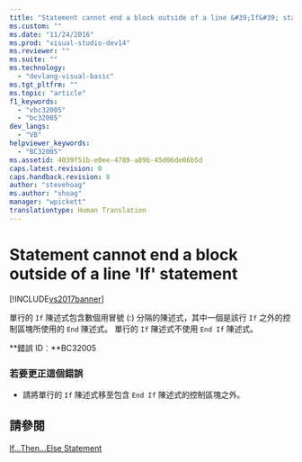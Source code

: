 ```yaml
---
title: "Statement cannot end a block outside of a line &#39;If&#39; statement | Microsoft Docs"
ms.custom: ""
ms.date: "11/24/2016"
ms.prod: "visual-studio-dev14"
ms.reviewer: ""
ms.suite: ""
ms.technology: 
  - "devlang-visual-basic"
ms.tgt_pltfrm: ""
ms.topic: "article"
f1_keywords: 
  - "vbc32005"
  - "bc32005"
dev_langs: 
  - "VB"
helpviewer_keywords: 
  - "BC32005"
ms.assetid: 4039f51b-e0ee-4789-a89b-45d06de06b5d
caps.latest.revision: 8
caps.handback.revision: 8
author: "stevehoag"
ms.author: "shoag"
manager: "wpickett"
translationtype: Human Translation
---
```

# Statement cannot end a block outside of a line &#39;If&#39; statement
[!INCLUDE[vs2017banner](../../../csharp/includes/vs2017banner.md)]

單行的 `If` 陳述式包含數個用冒號 \(:\) 分隔的陳述式，其中一個是該行 `If` 之外的控制區塊所使用的 `End` 陳述式。  單行的 `If` 陳述式不使用 `End If` 陳述式。  
  
 **錯誤 ID︰**BC32005  
  
### 若要更正這個錯誤  
  
-   請將單行的 `If` 陳述式移至包含 `End If` 陳述式的控制區塊之外。  
  
## 請參閱  
 [If...Then...Else Statement](../../../visual-basic/language-reference/statements/if-then-else-statement.md)
